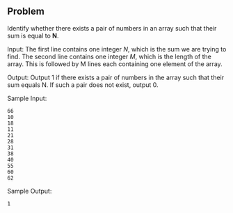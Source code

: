 ## Problem
Identify whether there exists a pair of numbers in an array such that
their sum is equal to **N**.

Input:
The first line contains one integer *N*, which is the sum we are trying to find.
The second line contains one integer *M*, which is the length of the array.
This is followed by M lines each containing one element of the array.

Output:
Output 1 if there exists a pair of numbers in the array such that their
sum equals N. If such a pair does not exist, output 0.

Sample Input:
```
66
10
18
11
21
28
31
38
40
55
60
62
```
Sample Output:
```
1
```